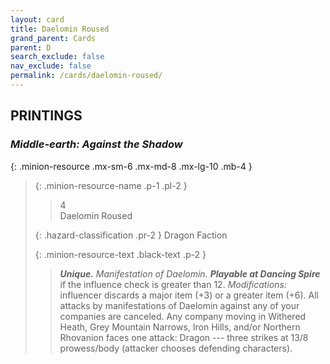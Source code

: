 ```yaml
---
layout: card
title: Daelomin Roused
grand_parent: Cards
parent: D
search_exclude: false
nav_exclude: false
permalink: /cards/daelomin-roused/
---
```


## PRINTINGS


### _Middle-earth: Against the Shadow_

{: .minion-resource .mx-sm-6 .mx-md-8 .mx-lg-10 .mb-4 }
> {: .minion-resource-name .p-1 .pl-2 }
> > <div class="hazard-mp">4</div>
> > <div class="card-name">Daelomin Roused</div>
>
> {: .hazard-classification .pr-2 }
> Dragon Faction
>
> {: .minion-resource-text .black-text .p-2 }
> > _**Unique.**_ _Manifestation of Daelomin._ ***Playable at Dancing Spire*** if the influence check is greater than 12. _Modifications:_ influencer discards a major item (+3) or a greater item (+6). All attacks by manifestations of Daelomin against any of your companies are canceled. Any company moving in Withered Heath, Grey Mountain Narrows, Iron Hills, and/or Northern Rhovanion faces one attack: Dragon --- three strikes at 13/8 prowess/body (attacker chooses defending characters). 
> 
